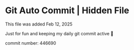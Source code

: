 # Git Auto Commit | Hidden File

This file was added Feb 12, 2025

Just for fun and keeping my daily git commit active 🤪

commit number: 446690
